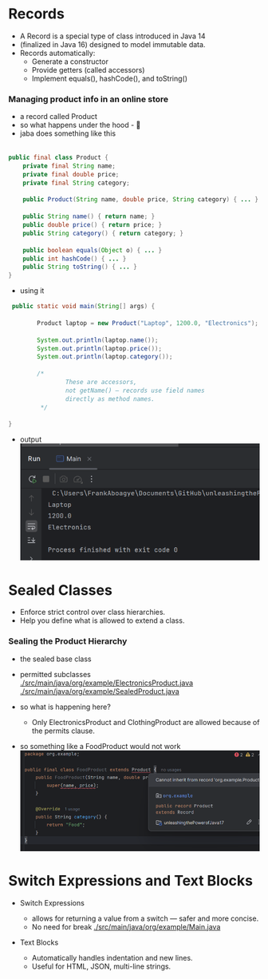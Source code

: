 # Records
- A Record is a special type of class introduced in Java 14 
- (finalized in Java 16) designed to model immutable data. 
- Records automatically:
  - Generate a constructor 
  - Provide getters (called accessors)
  - Implement equals(), hashCode(), and toString()

### Managing product info in an online store
- a record called Product
[](./src/main/java/org/example/Product.java)
- so what happens under the hood - 🤔
- jaba does something like this
```java

public final class Product {
    private final String name;
    private final double price;
    private final String category;

    public Product(String name, double price, String category) { ... }

    public String name() { return name; }
    public double price() { return price; }
    public String category() { return category; }

    public boolean equals(Object o) { ... }
    public int hashCode() { ... }
    public String toString() { ... }
}

```

- using it 

```java
 public static void main(String[] args) {

        Product laptop = new Product("Laptop", 1200.0, "Electronics");

        System.out.println(laptop.name()); 
        System.out.println(laptop.price()); 
        System.out.println(laptop.category());
        
        /*
                These are accessors, 
                not getName() — records use field names 
                directly as method names.
         */

}

```

- output
![./images/recordoutput.png](images/recordoutput.png)

# Sealed Classes
- Enforce strict control over class hierarchies. 
- Help you define what is allowed to extend a class.

### Sealing the Product Hierarchy
- the sealed base class
[](./src/main/java/org/example/SealedProduct.java)

- permitted subclasses
[./src/main/java/org/example/ElectronicsProduct.java](./src/main/java/org/example/ElectronicsProduct.java)
[./src/main/java/org/example/SealedProduct.java](./src/main/java/org/example/SealedProduct.java)

- so what is happening here? 
  - Only ElectronicsProduct and ClothingProduct are allowed because of the permits clause.
- so something like a FoodProduct would not work
![](./images/foodproduct.png)


# Switch Expressions and Text Blocks
- Switch Expressions
  - allows for returning a value from a switch — safer and more concise.
  - No need for break
[./src/main/java/org/example/Main.java](./src/main/java/org/example/Main.java)

- Text Blocks
  - Automatically handles indentation and new lines. 
  - Useful for HTML, JSON, multi-line strings.
